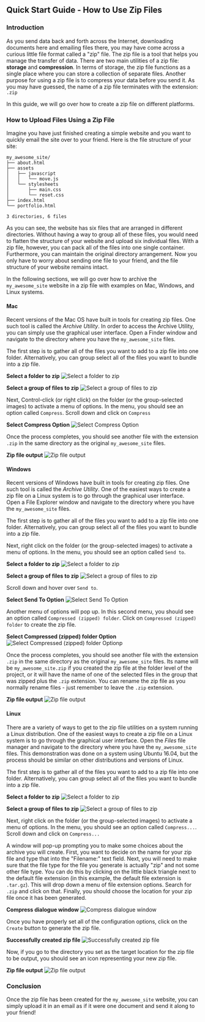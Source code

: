 ## Quick Start Guide - How to Use Zip Files 

### Introduction

As you send data back and forth across the Internet, downloading documents here and emailing files there, you may have come across a curious little file format called a "zip" file.  The zip file is a tool that helps you manage the transfer of data.  There are two main utilities of a zip file: **storage** and **compression**.  In terms of storage, the zip file functions as a single place where you can store a collection of separate files.  Another purpose for using a zip file is to compress your data before you send it.  As you may have guessed, the name of a zip file terminates with the extension: `.zip`   

In this guide, we will go over how to create a zip file on different platforms.

### How to Upload Files Using a Zip File
Imagine you have just finished creating a simple website and you want to quickly email the site over to your friend.  Here is the file structure of your site:

```
my_awesome_site/
├── about.html
├── assets
│   ├── javascript
│   │   └── move.js
│   └── stylesheets
│       ├── main.css
│       └── reset.css
├── index.html
└── portfolio.html

3 directories, 6 files

```
 
As you can see, the website has six files that are arranged in different directories.  Without having a way to group all of these files, you would need to flatten the structure of your website and upload six individual files.  With a zip file, however, you can pack all of the files into one single container.  Furthermore, you can maintain the original directory arrangement.  Now you only have to worry about sending one file to your friend, and the file structure of your website remains intact.

In the following sections, we will go over how to archive the `my_awesome_site` website in a zip file with examples on Mac, Windows, and Linux systems.

#### Mac
Recent versions of the Mac OS have built in tools for creating zip files.  One such tool is called the *Archive Utility*.  In order to access the Archive Utility, you can simply use the graphical user interface.  Open a Finder window and navigate to the directory where you have the `my_awesome_site` files.

The first step is to gather all of the files you want to add to a zip file into one folder.  Alternatively, you can group select all of the files you want to bundle into a zip file.

**Select a folder to zip**
![Select a folder to zip](https://preview.c9users.io/jb2718/ls_front_end_c9/article_stuff/images/mac_folder_select.png "Select a folder to zip")

**Select a group of files to zip**
![Select a group of files to zip](https://preview.c9users.io/jb2718/ls_front_end_c9/article_stuff/images/mac_group_select.png "Select a group of files to zip")


Next, Control-click (or right click) on the folder (or the group-selected images) to activate a menu of options.  In the menu, you should see an option called `Compress`.  Scroll down and click on `Compress`

**Select Compress Option**
![Select Compress Option](https://preview.c9users.io/jb2718/ls_front_end_c9/article_stuff/images/mac_execute_compress.png "Select Compress Option")



Once the process completes, you should see another file with the extension `.zip` in the same directory as the original `my_awesome_site` files.

**Zip file output**
![Zip file output](https://preview.c9users.io/jb2718/ls_front_end_c9/article_stuff/images/mac_zip_output.png "Zip file output")





#### Windows
Recent versions of Windows have built in tools for creating zip files.  One such tool is called the *Archive Utility*.  One of the easiest ways to create a zip file on a Linux system is to go through the graphical user interface.  Open a File Explorer window and navigate to the directory where you have the `my_awesome_site` files.

The first step is to gather all of the files you want to add to a zip file into one folder.  Alternatively, you can group select all of the files you want to bundle into a zip file.



Next, right click on the folder (or the group-selected images) to activate a menu of options.  In the menu, you should see an option called `Send to`.  

**Select a folder to zip**
![Select a folder to zip](https://preview.c9users.io/jb2718/ls_front_end_c9/article_stuff/images/win_folder_select.png "Select a folder to zip")

**Select a group of files to zip**
![Select a group of files to zip](https://preview.c9users.io/jb2718/ls_front_end_c9/article_stuff/images/win_group_select.png "Select a group of files to zip")


Scroll down and hover over `Send to`.  

**Select Send To Option**
![Select Send To Option](https://preview.c9users.io/jb2718/ls_front_end_c9/article_stuff/images/win_send_to.png "Select Send To Option")

Another menu of options will pop up.  In this second menu, you should see an option called `Compressed (zipped) folder`.  Click on `Compressed (zipped) folder` to create the zip file.

**Select Compressed (zipped) folder Option**
![Select Compressed (zipped) folder Optionp](https://preview.c9users.io/jb2718/ls_front_end_c9/article_stuff/images/win_execute_compress.png "Select Compressed (zipped) folder Option")



Once the process completes, you should see another file with the extension `.zip` in the same directory as the original `my_awesome_site` files.  Its name will be `my_awesome_site.zip` if you created the zip file at the folder level of the project, or it will have the name of one of the selected files in the group that was zipped plus the `.zip` extension.  You can rename the zip file as you normally rename files - just remember to leave the `.zip` extension.


**Zip file output**
![Zip file output](https://preview.c9users.io/jb2718/ls_front_end_c9/article_stuff/images/win_zip_output.png "Zip file output")





#### Linux
There are a variety of ways to get to the zip file utilities on a system running a Linux distribution.  One of the easiest ways to create a zip file on a Linux system is to go through the graphical user interface.  Open the *Files* file manager and navigate to the directory where you have the `my_awesome_site` files.  This demonstration was done on a system using Ubuntu 16.04, but the process should be similar on other distributions and versions of Linux.  

The first step is to gather all of the files you want to add to a zip file into one folder.  Alternatively, you can group select all of the files you want to bundle into a zip file.

**Select a folder to zip**
![Select a folder to zip](https://preview.c9users.io/jb2718/ls_front_end_c9/article_stuff/images/linux_folder_select.png "Select a folder to zip")

**Select a group of files to zip**
![Select a group of files to zip](https://preview.c9users.io/jb2718/ls_front_end_c9/article_stuff/images/linux_group_select.png "Select a group of files to zip")


Next, right click on the folder (or the group-selected images) to activate a menu of options.  In the menu, you should see an option called `Compress...`.  Scroll down and click on `Compress...`

A window will pop-up prompting you to make some choices about the archive you will create.  First, you want to decide on the name for your zip file and type that into the "Filename:" text field.  Next, you will need to make sure that the file type for the file you generate is actually "zip" and not some other file type.  You can do this by clicking on the little black triangle next to the default file extension (in this example, the default file extension is `.tar.gz`).  This will drop down a menu of file extension options.  Search for `.zip` and click on that.  Finally, you should choose the location for your zip file once it has been generated.

**Compress dialogue window**
![Compress dialogue window](https://preview.c9users.io/jb2718/ls_front_end_c9/article_stuff/images/linux_click_create.png "Compress dialogue window")


Once you have properly set all of the configuration options, click on the `Create` button to generate the zip file.  

**Successfully created zip file**
![Successfully created zip file](https://preview.c9users.io/jb2718/ls_front_end_c9/article_stuff/images/linux_success_msg.png "Successfully created zip file")


Now, if you go to the directory you set as the target location for the zip file to be output, you should see an icon representing your new zip file.

**Zip file output**
![Zip file output](https://preview.c9users.io/jb2718/ls_front_end_c9/article_stuff/images/linux_success_msg.png "Zip file output")



### Conclusion

Once the zip file has been created for the `my_awesome_site` website, you can simply upload it in an email as if it were one document and send it along to your friend!

